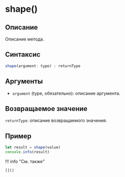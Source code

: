 # shape()

## Описание
Описание метода.

## Синтаксис
```javascript
shape(argument: type) : returnType
```

## Аргументы
- `argument` (type, обязательно): описание аргумента.

## Возвращаемое значение
`returnType`: описание возвращаемого значения.

## Пример
```javascript linenums="1"
let result = shape(value)
console.info(result)
```

!!! info "См. также"

    []()

